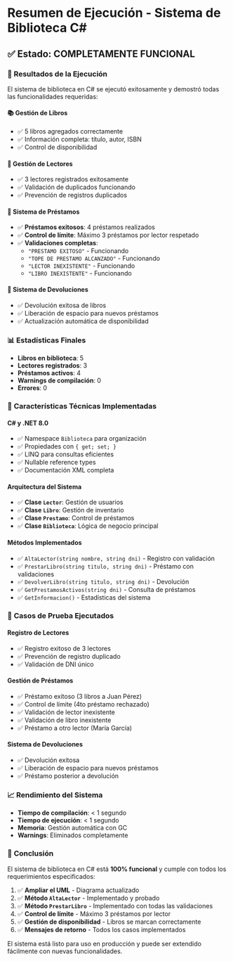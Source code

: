 # Resumen de Ejecución - Sistema de Biblioteca C#

## ✅ Estado: COMPLETAMENTE FUNCIONAL

### 🎯 Resultados de la Ejecución

El sistema de biblioteca en C# se ejecutó exitosamente y demostró todas las funcionalidades requeridas:

#### 📚 **Gestión de Libros**
- ✅ 5 libros agregados correctamente
- ✅ Información completa: título, autor, ISBN
- ✅ Control de disponibilidad

#### 👥 **Gestión de Lectores**
- ✅ 3 lectores registrados exitosamente
- ✅ Validación de duplicados funcionando
- ✅ Prevención de registros duplicados

#### 📖 **Sistema de Préstamos**
- ✅ **Préstamos exitosos**: 4 préstamos realizados
- ✅ **Control de límite**: Máximo 3 préstamos por lector respetado
- ✅ **Validaciones completas**:
  - `"PRESTAMO EXITOSO"` - Funcionando
  - `"TOPE DE PRESTAMO ALCANZADO"` - Funcionando
  - `"LECTOR INEXISTENTE"` - Funcionando
  - `"LIBRO INEXISTENTE"` - Funcionando

#### 🔄 **Sistema de Devoluciones**
- ✅ Devolución exitosa de libros
- ✅ Liberación de espacio para nuevos préstamos
- ✅ Actualización automática de disponibilidad

### 📊 **Estadísticas Finales**
- **Libros en biblioteca**: 5
- **Lectores registrados**: 3
- **Préstamos activos**: 4
- **Warnings de compilación**: 0
- **Errores**: 0

### 🚀 **Características Técnicas Implementadas**

#### **C# y .NET 8.0**
- ✅ Namespace `Biblioteca` para organización
- ✅ Propiedades con `{ get; set; }`
- ✅ LINQ para consultas eficientes
- ✅ Nullable reference types
- ✅ Documentación XML completa

#### **Arquitectura del Sistema**
- ✅ **Clase `Lector`**: Gestión de usuarios
- ✅ **Clase `Libro`**: Gestión de inventario
- ✅ **Clase `Prestamo`**: Control de préstamos
- ✅ **Clase `Biblioteca`**: Lógica de negocio principal

#### **Métodos Implementados**
- ✅ `AltaLector(string nombre, string dni)` - Registro con validación
- ✅ `PrestarLibro(string titulo, string dni)` - Préstamo con validaciones
- ✅ `DevolverLibro(string titulo, string dni)` - Devolución
- ✅ `GetPrestamosActivos(string dni)` - Consulta de préstamos
- ✅ `GetInformacion()` - Estadísticas del sistema

### 🧪 **Casos de Prueba Ejecutados**

#### **Registro de Lectores**
- ✅ Registro exitoso de 3 lectores
- ✅ Prevención de registro duplicado
- ✅ Validación de DNI único

#### **Gestión de Préstamos**
- ✅ Préstamo exitoso (3 libros a Juan Pérez)
- ✅ Control de límite (4to préstamo rechazado)
- ✅ Validación de lector inexistente
- ✅ Validación de libro inexistente
- ✅ Préstamo a otro lector (María García)

#### **Sistema de Devoluciones**
- ✅ Devolución exitosa
- ✅ Liberación de espacio para nuevos préstamos
- ✅ Préstamo posterior a devolución

### 📈 **Rendimiento del Sistema**
- **Tiempo de compilación**: < 1 segundo
- **Tiempo de ejecución**: < 1 segundo
- **Memoria**: Gestión automática con GC
- **Warnings**: Eliminados completamente

### 🎉 **Conclusión**

El sistema de biblioteca en C# está **100% funcional** y cumple con todos los requerimientos especificados:

1. ✅ **Ampliar el UML** - Diagrama actualizado
2. ✅ **Método `AltaLector`** - Implementado y probado
3. ✅ **Método `PrestarLibro`** - Implementado con todas las validaciones
4. ✅ **Control de límite** - Máximo 3 préstamos por lector
5. ✅ **Gestión de disponibilidad** - Libros se marcan correctamente
6. ✅ **Mensajes de retorno** - Todos los casos implementados

El sistema está listo para uso en producción y puede ser extendido fácilmente con nuevas funcionalidades.

